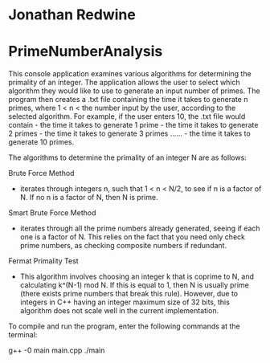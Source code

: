 # Jonathan Redwine
# PrimeNumberAnalysis

This console application examines various algorithms for determining the primality of an integer.  The application allows the user to select which algorithm they would like to use to generate an input number of primes.  The program then creates a .txt file containing the time it takes to generate n primes, where 1 < n < the number input by the user, according to the selected algorithm.  For example, if the user enters 10, the .txt file would contain
	- the time it takes to generate 1 prime
	- the time it takes to generate 2 primes
	- the time it takes to generate 3 primes
			......
	- the time it takes to generate 10 primes.

The algorithms to determine the primality of an integer N are as follows:

Brute Force Method
- iterates through integers n, such that 1 < n < N/2, to see if n is a factor of N.  If no n is a factor of N, then N is prime.

Smart Brute Force Method
- iterates through all the prime numbers already generated, seeing if each one is a factor of N.  This relies on the fact that you need only check prime numbers, as checking composite numbers if redundant.

Fermat Primality Test
- This algorithm involves choosing an integer k that is coprime to N, and calculating k^(N-1) mod N.  If this is equal to 1, then N is usually prime (there exists prime numbers that break this rule).  However, due to integers in C++ having an integer maximum size of 32 bits, this algorithm does not scale well in the current implementation.

To compile and run the program, enter the following commands at the terminal:

g++ -0 main main.cpp
./main